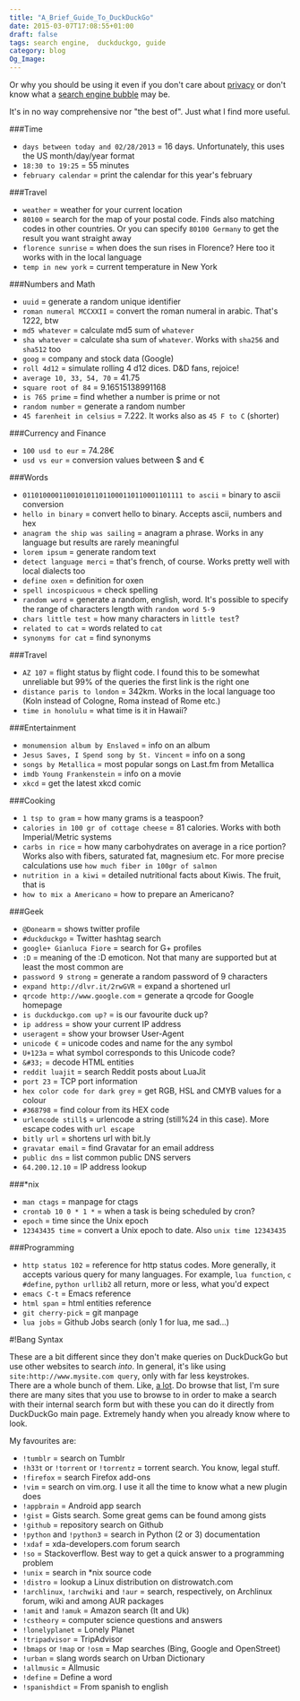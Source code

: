 ```yaml
---
title: "A_Brief_Guide_To_DuckDuckGo"
date: 2015-03-07T17:08:55+01:00
draft: false
tags: search engine,  duckduckgo, guide
category: blog
Og_Image: 
---
```


Or why you should be using it even if you don't care about [privacy](http://donttrack.us/) or don't know what a [search engine bubble](http://dontbubble.us/) may be.

It's in no way comprehensive nor "the best of". Just what I find more useful.

###Time


* `days between today and 02/28/2013` = 16 days. Unfortunately, this uses the US month/day/year format
* `18:30 to 19:25` = 55 minutes
* `february calendar` = print the calendar for this year's february

###Travel


* `weather` = weather for your current location
* `80100` = search for the map of your postal code. Finds also matching codes in other countries. Or you can specify `80100 Germany` to  get the result you want straight away
* `florence sunrise` = when does the sun rises in Florence? Here too it works with in the local language
* `temp in new york` = current temperature in New York

###Numbers and Math


* `uuid` = generate a random unique identifier
* `roman numeral MCCXXII` = convert the roman numeral in arabic. That's 1222, btw
* `md5 whatever` = calculate md5 sum of `whatever`
* `sha whatever` = calculate sha sum of `whatever`. Works with `sha256` and `sha512` too
* `goog` = company and stock data (Google)
* `roll 4d12` = simulate rolling 4 d12 dices. D&amp;D fans, rejoice!
* `average 10, 33, 54, 70` = 41.75
* `square root of 84` =  9.16515138991168
* `is 765 prime` = find whether a number is prime or not
* `random number` = generate a random number
* `45 farenheit in celsius` = 7.222. It works also as `45 F to C` (shorter)

###Currency and Finance


* `100 usd to eur` = 74.28€
* `usd vs eur` = conversion values between $ and €

###Words


* `0110100001100101011011000110110001101111 to ascii` = binary to ascii conversion
* `hello in binary` = convert hello to binary. Accepts ascii, numbers and hex
* `anagram the ship was sailing` = anagram a phrase. Works in any language but results are rarely meaningful
* `lorem ipsum` = generate random text
* `detect language merci` = that's french, of course. Works pretty well with local dialects too
* `define oxen` = definition for oxen
* `spell incospicuous` = check spelling
* `random word` = generate a random, english, word. It's possible to specify the range of characters length with `random word 5-9`
* `chars little test` = how many characters in `little test`?
* `related to cat` = words related to `cat`
* `synonyms for cat` = find synonyms

###Travel


* `AZ 107` = flight status by flight code. I found this to be somewhat unreliable but 99% of the queries the first link is the right one
* `distance paris to london` = 342km. Works in the local language too (Koln instead of Cologne, Roma instead of Rome etc.)
* `time in honolulu` = what time is it in Hawaii?

###Entertainment


* `monumension album by Enslaved` = info on an album
* `Jesus Saves, I Spend song by St. Vincent` = info on a song
* `songs by Metallica` = most popular songs on Last.fm from Metallica
* `imdb Young Frankenstein` = info on a movie
* `xkcd` = get the latest xkcd comic

###Cooking


* `1 tsp to gram` = how many grams is a teaspoon?
* `calories in 100 gr of cottage cheese` = 81 calories. Works with both Imperial/Metric systems
* `carbs in rice` = how many carbohydrates on average in a rice portion? Works also with fibers, saturated fat, magnesium etc. For more precise calculations use `how much fiber in 100gr of salmon`
* `nutrition in a kiwi` = detailed nutritional facts about Kiwis. The fruit, that is
* `how to mix a Americano` = how to prepare an Americano?

###Geek


* `@Donearm` = shows twitter profile
* `#duckduckgo` = Twitter hashtag search
* `google+ Gianluca Fiore` = search for G+ profiles
* `:D` = meaning of the :D emoticon. Not that many are supported but at least the most common are
* `password 9 strong` = generate a random password of 9 characters
* `expand http://dlvr.it/2rwGVR` = expand a shortened url
* `qrcode http://www.google.com` = generate a qrcode for Google homepage
* `is duckduckgo.com up?` = is our favourite duck up?
* `ip address` = show your current IP address
* `useragent` = show your browser User-Agent
* `unicode €` = unicode codes and name for the any symbol
* `U+123a` = what symbol corresponds to this Unicode code?
* `&#33;` = decode HTML entities
* `reddit luajit` = search Reddit posts about LuaJit
* `port 23` = TCP port information
* `hex color code for dark grey` = get RGB, HSL and CMYB values for a colour
* `#368798` = find colour from its HEX code
* `urlencode still$` = urlencode a string (still%24 in this case). More escape codes with `url escape`
* `bitly url` = shortens url with bit.ly
* `gravatar email` = find Gravatar for an email address
* `public dns` = list common public DNS servers
* `64.200.12.10` = IP address lookup

###*nix


* `man ctags` = manpage for ctags
* `crontab 10 0 * 1 *` = when a task is being scheduled by cron?
* `epoch` = time since the Unix epoch
* `12343435 time` = convert a Unix epoch to date. Also `unix time 12343435`

###Programming


* `http status 102` = reference for http status codes. More generally, it accepts various query for many languages. For example, `lua function`, `c #define`, `python urllib2` all return, more or less, what you'd expect
* `emacs C-t` = Emacs reference
* `html span` = html entities reference
* `git cherry-pick` = git manpage
* `lua jobs` = Github Jobs search (only 1 for lua, me sad...)

#!Bang Syntax

These are a bit different since they don't make queries on DuckDuckGo but use other websites to search *into*. In general, it's like using `site:http://www.mysite.com query`, only with far less keystrokes.  
There are a whole bunch of them. Like, [a lot](https://duckduckgo.com/bang.html). Do browse that list, I'm sure there are many sites that you use to browse to in order to make a search with their internal search form but with these you can do it directly from DuckDuckGo main page. Extremely handy when you already know where to look.

My favourites are:

* `!tumblr` = search on Tumblr
* `!h33t` or `!torrent` or `!torrentz` = torrent search. You know, legal stuff.
* `!firefox` = search Firefox add-ons
* `!vim` = search on vim.org. I use it all the time to know what a new plugin does
* `!appbrain` = Android app search
* `!gist` = Gists search. Some great gems can be found among gists
* `!github` = repository search on Github
* `!python` and `!python3` = search in Python (2 or 3) documentation
* `!xdaf` = xda-developers.com forum search
* `!so` = Stackoverflow. Best way to get a quick answer to a programming problem
* `!unix` = search in \*nix source code
* `!distro` = lookup a Linux distribution on distrowatch.com
* `!archlinux`, `!archwiki` and `!aur` = search, respectively, on Archlinux forum, wiki and among AUR packages
* `!amit` and `!amuk` = Amazon search (It and Uk)
* `!cstheory` = computer science questions and answers
* `!lonelyplanet` = Lonely Planet
* `!tripadvisor` = TripAdvisor
* `!bmaps` or `!map` or `!osm` = Map searches (Bing, Google and OpenStreet)
* `!urban` = slang words search on Urban Dictionary
* `!allmusic` = Allmusic
* `!define` = Define a word
* `!spanishdict` = From spanish to english
